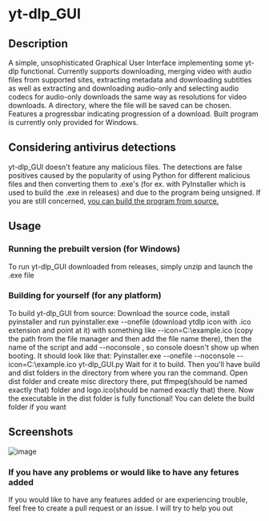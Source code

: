 # yt-dlp_GUI
## Description
A simple, unsophisticated Graphical User Interface implementing some yt-dlp functional.
Currently supports downloading, merging video with audio files from supported sites, extracting metadata and downloading subtitles as well as extracting and downloading audio-only and selecting audio codecs for audio-only downloads the same way as resolutions for video downloads. A directory, where the file will be saved can be chosen. Features a progressbar indicating progression of a download.
Built program is currently only provided for Windows.
## Considering antivirus detections
yt-dlp_GUI doesn't feature any malicious files. The detections are false positives caused by the popularity of using Python for different malicious files and then converting them to .exe's (for ex. with PyInstaller which is used to build the .exe in releases) and due to the program being unsigned.
If you are still concerned, [you can build the program from source.]()

## Usage
### Running the prebuilt version (for Windows)
To run yt-dlp_GUI downloaded from releases, simply unzip and launch the .exe file
### Building for yourself (for any platform)
To build yt-dlp_GUI from source:
Download the source code, install pyinstaller and run pyinstaller.exe --onefile (download ytdlp icon with .ico extension and point at it) with something like --icon=C:\example.ico (copy the path from the file manager and then add the file name there), then the name of the script and add --noconsole , so console doesn't show up when booting. It should look like that: Pyinstaller.exe --onefile --noconsole --icon=C:\example.ico yt-dlp_GUI.py
Wait for it to build. Then you'll have build and dist folders in the directory from where you ran the command. Open dist folder and create misc directory there, put ffmpeg(should be named exactly that) folder and logo.ico(should be named exactly that) there. Now the executable in the dist folder is fully functional! You can delete the build folder if you want

## Screenshots
![image](https://github.com/user-attachments/assets/740f6cdf-28f4-4c4f-b451-6e135b40adeb)

### If you have any problems or would like to have any fetures added
If you would like to have any features added or are experiencing trouble, feel free to create a pull request or an issue. I will try to help you out

